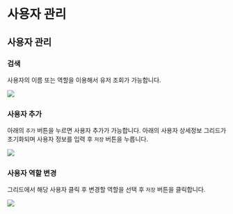 # 사용자 관리

## 사용자 관리



### 검색&#x20;

사용자의 이름 또는 역할을 이용해서 유저 조회가 가능합니다.

![](../../../.gitbook/assets/그림23.png)



### 사용자 추가

아래의 `추가` 버튼을 누르면 사용자 추가가 가능합니다. 아래의 사용자 상세정보 그리드가 초기화되며 사용자 정보를 입력 후 `저장` 버튼을 누릅니다.

![](../../../.gitbook/assets/그림24.png)



### 사용자 역할 변경

그리드에서 해당 사용자 클릭 후 변경할 역할을 선택 후 `저장` 버튼을 클릭합니다.

![](../../../.gitbook/assets/그림25.png)





